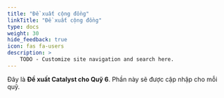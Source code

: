 ```yaml
---
title: "Đề xuất cộng đồng"
linkTitle: "Đề xuất cộng đồng"
type: docs
weight: 30
hide_feedback: true
icon: fas fa-users
description: >
    TODO - Customize site navigation and search here.  
---
```


<!-- This index page is yet to be udated.  -->
Đây là **Đề xuất Catalyst cho Quỹ 6**. Phần này sẽ được cập nhập cho mỗi quỹ.